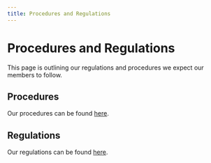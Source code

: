 ```yaml
---
title: Procedures and Regulations
---
```


# Procedures and Regulations

This page is outlining our regulations and procedures we expect our members to follow.

## Procedures

Our procedures can be found [here](/handbook/procedures-and-regulations/procedures).

## Regulations

Our regulations can be found [here](/handbook/procedures-and-regulations/regulations).
